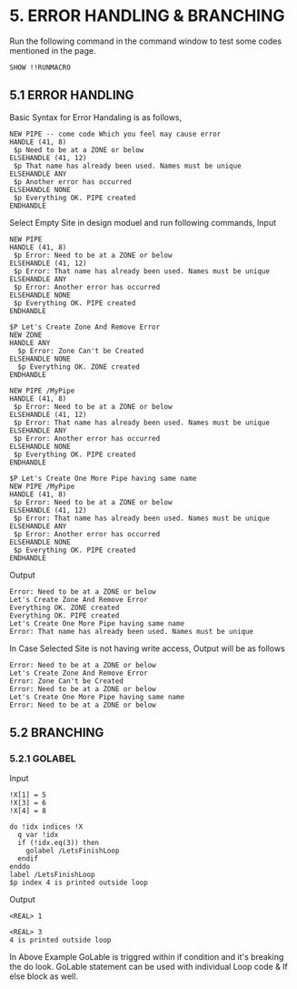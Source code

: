 # 5. ERROR HANDLING & BRANCHING

Run the following command in the command window to test some codes mentioned in the page.

```
SHOW !!RUNMACRO
```

## 5.1 ERROR HANDLING

Basic Syntax for Error Handaling is as follows,

```
NEW PIPE -- come code Which you feel may cause error
HANDLE (41, 8) 
 $p Need to be at a ZONE or below 
ELSEHANDLE (41, 12) 
 $p That name has already been used. Names must be unique 
ELSEHANDLE ANY 
 $p Another error has occurred 
ELSEHANDLE NONE 
 $p Everything OK. PIPE created 
ENDHANDLE
```

Select Empty Site in design moduel and run following commands,
Input
```
NEW PIPE
HANDLE (41, 8) 
 $p Error: Need to be at a ZONE or below 
ELSEHANDLE (41, 12) 
 $p Error: That name has already been used. Names must be unique 
ELSEHANDLE ANY 
 $p Error: Another error has occurred 
ELSEHANDLE NONE 
 $p Everything OK. PIPE created 
ENDHANDLE

$P Let's Create Zone And Remove Error
NEW ZONE
HANDLE ANY
  $p Error: Zone Can't be Created 
ELSEHANDLE NONE 
  $p Everything OK. ZONE created 
ENDHANDLE

NEW PIPE /MyPipe
HANDLE (41, 8) 
 $p Error: Need to be at a ZONE or below 
ELSEHANDLE (41, 12) 
 $p Error: That name has already been used. Names must be unique 
ELSEHANDLE ANY 
 $p Error: Another error has occurred 
ELSEHANDLE NONE 
 $p Everything OK. PIPE created 
ENDHANDLE

$P Let's Create One More Pipe having same name
NEW PIPE /MyPipe
HANDLE (41, 8) 
 $p Error: Need to be at a ZONE or below 
ELSEHANDLE (41, 12) 
 $p Error: That name has already been used. Names must be unique 
ELSEHANDLE ANY 
 $p Error: Another error has occurred 
ELSEHANDLE NONE 
 $p Everything OK. PIPE created 
ENDHANDLE
```

Output
```
Error: Need to be at a ZONE or below
Let's Create Zone And Remove Error
Everything OK. ZONE created
Everything OK. PIPE created
Let's Create One More Pipe having same name
Error: That name has already been used. Names must be unique
```

In Case Selected Site is not having write access, Output will be as follows
```
Error: Need to be at a ZONE or below
Let's Create Zone And Remove Error
Error: Zone Can't be Created
Error: Need to be at a ZONE or below
Let's Create One More Pipe having same name
Error: Need to be at a ZONE or below
```

## 5.2 BRANCHING

### 5.2.1 GOLABEL

Input
```
!X[1] = 5
!X[3] = 6
!X[4] = 8

do !idx indices !X
  q var !idx
  if (!idx.eq(3)) then
    golabel /LetsFinishLoop
  endif
enddo
label /LetsFinishLoop
$p index 4 is printed outside loop
```

Output
```
<REAL> 1

<REAL> 3
4 is printed outside loop
```

In Above Example GoLable is triggred within if condition and it's breaking the do look. GoLable statement can be used with individual Loop code & If else block as well.